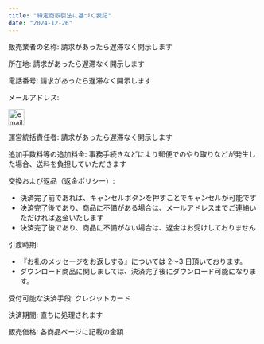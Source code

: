 ```yaml
---
title: "特定商取引法に基づく表記"
date: "2024-12-26"
---
```


販売業者の名称: 請求があったら遅滞なく開示します

所在地: 請求があったら遅滞なく開示します

電話番号: 請求があったら遅滞なく開示します

メールアドレス:

<img src="/images/mail.svg" alt="email" height="32">

運営統括責任者: 請求があったら遅滞なく開示します

追加手数料等の追加料金: 事務手続きなどにより郵便でのやり取りなどが発生した場合、送料を負担していただきます

交換および返品（返金ポリシー）:

- 決済完了前であれば、キャンセルボタンを押すことでキャンセルが可能です
- 決済完了後であり、商品に不備がある場合は、メールアドレスまでご連絡いただければ返金いたします
- 決済完了後であり、商品に不備がない場合は、返金はお受けしておりません

引渡時期: 

- 『お礼のメッセージをお返しする』については 2～3 日頂いております。
- ダウンロード商品に関しましては、決済完了後にダウンロード可能になります。

受付可能な決済手段: クレジットカード

決済期間: 直ちに処理されます

販売価格: 各商品ページに記載の金額
